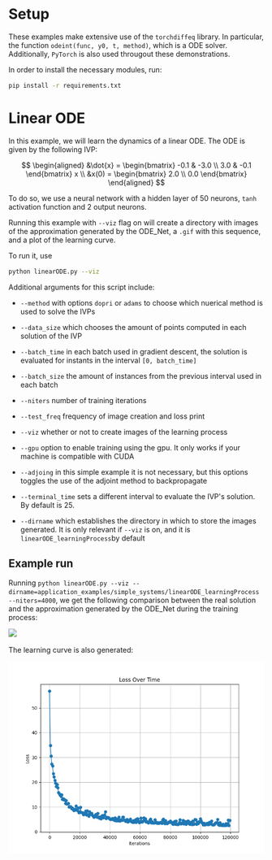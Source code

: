 # Setup

These examples make extensive use of the `torchdiffeq` library. In particular, the function `odeint(func, y0, t, method)`, which is a ODE solver. Additionally, `PyTorch` is also used througout these demonstrations.

In order to install the necessary modules, run:
```bash
pip install -r requirements.txt
```

# Linear ODE

In this example, we will learn the dynamics of a linear ODE. The ODE is given by the following IVP:

$$
\begin{aligned}
&\dot{x} = \begin{bmatrix} -0.1 & -3.0 \\ 3.0 & -0.1 \end{bmatrix} x \\
&x(0) = \begin{bmatrix} 2.0 \\ 0.0 \end{bmatrix}
\end{aligned}
$$

To do so, we use a neural network with a hidden layer of 50 neurons, `tanh` activation function and 2 output neurons. 

Running this example with `--viz` flag on will create a directory with images of the approximation generated by the ODE_Net, a `.gif` with this sequence, and a plot of the learning curve.

To run it, use 
```bash
python linearODE.py --viz
```

Additional arguments for this script include:

* `--method` with options `dopri` or `adams` to choose which nuerical method is used to solve the IVPs

* `--data_size` which chooses the amount of points computed in each solution of the IVP

* `--batch_time` in each batch used in gradient descent, the solution is evaluated for instants in the interval `[0, batch_time]`

* `--batch_size` the amount of instances from the previous interval used in each batch

* `--niters` number of training iterations

* `--test_freq` frequency of image creation and loss print

* `--viz` whether or not to create images of the learning process

* `--gpu` option to enable training using the gpu. It only works if your machine is compatible with CUDA

* `--adjoing` in this simple example it is not necessary, but this options toggles the use of the adjoint method to 
backpropagate

* `--terminal_time` sets a different interval to evaluate the IVP's solution. By default is 25.

* `--dirname` which establishes the directory in which to store the images generated. It is only relevant if `--viz` 
is on, and it is `linearODE_learningProcess`by default

## Example run

Running `python linearODE.py --viz --dirname=application_examples/simple_systems/linearODE_learningProcess --niters=4000`,
we get the following comparison between the real solution and the approximation generated by the ODE_Net during the
training process:

<img src="./linearODE_learningProcess/linearODE.gif" />

The learning curve is also generated:

<img src="./linearODE_learningProcess/learning_curve.png" />